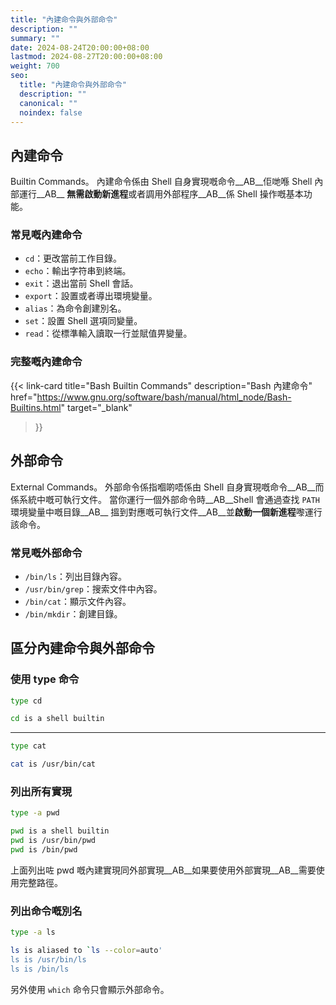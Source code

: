 ```yaml
---
title: "內建命令與外部命令"
description: ""
summary: ""
date: 2024-08-24T20:00:00+08:00
lastmod: 2024-08-27T20:00:00+08:00
weight: 700
seo:
  title: "內建命令與外部命令"
  description: ""
  canonical: ""
  noindex: false
---
```


## 內建命令

Builtin Commands。
內建命令係由 Shell 自身實現嘅命令__AB__佢哋喺 Shell 內部運行__AB__
**無需啟動新進程**或者調用外部程序__AB__係 Shell 操作嘅基本功能。

### 常見嘅內建命令

* `cd`：更改當前工作目錄。
* `echo`：輸出字符串到終端。
* `exit`：退出當前 Shell 會話。
* `export`：設置或者導出環境變量。
* `alias`：為命令創建別名。
* `set`：設置 Shell 選項同變量。
* `read`：從標準輸入讀取一行並賦值畀變量。

### 完整嘅內建命令

{{< link-card
  title="Bash Builtin Commands"
  description="Bash 內建命令"
  href="https://www.gnu.org/software/bash/manual/html_node/Bash-Builtins.html"
  target="_blank"
>}}

## 外部命令

External Commands。
外部命令係指嗰啲唔係由 Shell 自身實現嘅命令__AB__而係系統中嘅可執行文件。
當你運行一個外部命令時__AB__Shell 會通過查找 `PATH` 環境變量中嘅目錄__AB__
搵到對應嘅可執行文件__AB__並**啟動一個新進程**嚟運行該命令。

### 常見嘅外部命令

* `/bin/ls`：列出目錄內容。
* `/usr/bin/grep`：搜索文件中內容。
* `/bin/cat`：顯示文件內容。
* `/bin/mkdir`：創建目錄。

## 區分內建命令與外部命令

### 使用 type 命令

```bash {frame="none"}
type cd
````

```bash {frame="none"}
cd is a shell builtin
````

***

```bash {frame="none"}
type cat
````

```bash {frame="none"}
cat is /usr/bin/cat
````

### 列出所有實現

```bash {frame="none"}
type -a pwd
````

```bash {frame="none"}
pwd is a shell builtin
pwd is /usr/bin/pwd
pwd is /bin/pwd
````

上面列出咗 pwd 嘅內建實現同外部實現__AB__如果要使用外部實現__AB__需要使用完整路徑。

### 列出命令嘅別名

```bash {frame="none"}
type -a ls
````

```bash {frame="none"}
ls is aliased to `ls --color=auto'
ls is /usr/bin/ls
ls is /bin/ls
````

另外使用 `which` 命令只會顯示外部命令。
